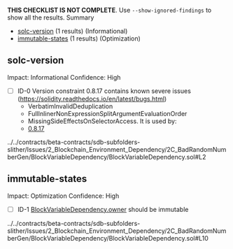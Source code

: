**THIS CHECKLIST IS NOT COMPLETE**. Use `--show-ignored-findings` to show all the results.
Summary
 - [solc-version](#solc-version) (1 results) (Informational)
 - [immutable-states](#immutable-states) (1 results) (Optimization)
## solc-version
Impact: Informational
Confidence: High
 - [ ] ID-0
Version constraint 0.8.17 contains known severe issues (https://solidity.readthedocs.io/en/latest/bugs.html)
	- VerbatimInvalidDeduplication
	- FullInlinerNonExpressionSplitArgumentEvaluationOrder
	- MissingSideEffectsOnSelectorAccess.
It is used by:
	- [0.8.17](../../contracts/beta-contracts/sdb-subfolders-slither/Issues/2_Blockchain_Environment_Dependency/2C_BadRandomNumberGen/BlockVariableDependency/BlockVariableDependency.sol#L2)

../../contracts/beta-contracts/sdb-subfolders-slither/Issues/2_Blockchain_Environment_Dependency/2C_BadRandomNumberGen/BlockVariableDependency/BlockVariableDependency.sol#L2


## immutable-states
Impact: Optimization
Confidence: High
 - [ ] ID-1
[BlockVariableDependency.owner](../../contracts/beta-contracts/sdb-subfolders-slither/Issues/2_Blockchain_Environment_Dependency/2C_BadRandomNumberGen/BlockVariableDependency/BlockVariableDependency.sol#L10) should be immutable 

../../contracts/beta-contracts/sdb-subfolders-slither/Issues/2_Blockchain_Environment_Dependency/2C_BadRandomNumberGen/BlockVariableDependency/BlockVariableDependency.sol#L10


